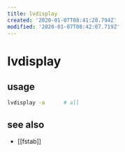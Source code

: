 ```yaml
---
title: lvdisplay
created: '2020-01-07T08:41:28.794Z'
modified: '2020-01-07T08:42:07.719Z'
---
```


# lvdisplay

## usage
```sh
lvdisplay -a      # all
```

## see also
- [[fstab]]
